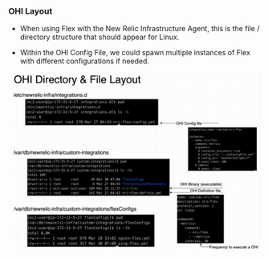 ### OHI Layout

* When using Flex with the New Relic Infrastructure Agent, this is the file / directory structure that should appear for Linux.

* Within the OHI Config File, we could spawn multiple instances of Flex with different configurations if needed.

![ohi-layout](../images/ohi-layout.png)
